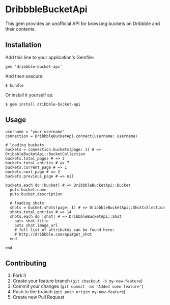# DribbbleBucketApi

This gem provides an unofficial API for browsing buckets on Dribbble and their contents.

## Installation

Add this line to your application's Gemfile:

    gem 'dribbble-bucket-api'

And then execute:

    $ bundle

Or install it yourself as:

    $ gem install dribbble-bucket-api

## Usage

    username = "your_username"
    connection = DribbbleBucketApi.connect(username: username)
    
    # loading buckets
    buckets = connection.buckets(page: 1) # => DribbbleBucketApi::BucketCollection
    buckets.total_pages # => 2
    buckets.total_entries # => 7
    buckets.current_page # => 1
    buckets.next_page # => 2
    buckets.previous_page # => nil
    
    buckets.each do |bucket| # => DribbbleBucketApi::Bucket
      puts bucket.name
      puts bucket.description
      
      # loading shots
      shots = bucket.shots(page: 1) # => DribbbleBucketApi::ShotCollection
      shots.total_entries # => 14
      shots.each do |shot| # => DribbbleBucketApi::Shot
        puts shot.title
        puts shot.image_url
        # full list of attributes can be found here:
        # http://dribbble.com/api#get_shot
      end
      
    end
    

## Contributing

1. Fork it
2. Create your feature branch (`git checkout -b my-new-feature`)
3. Commit your changes (`git commit -am 'Added some feature'`)
4. Push to the branch (`git push origin my-new-feature`)
5. Create new Pull Request
